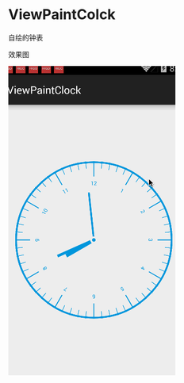# ViewPaintColck
自绘的钟表

效果图

![image](https://github.com/nicewarm/ViewPaintColck/blob/master/app/image/time.gif)
